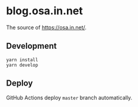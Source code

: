 # blog.osa.in.net

The source of https://osa.in.net/.

## Development

```fish
yarn install
yarn develop
```

## Deploy

GitHub Actions deploy `master` branch automatically.
